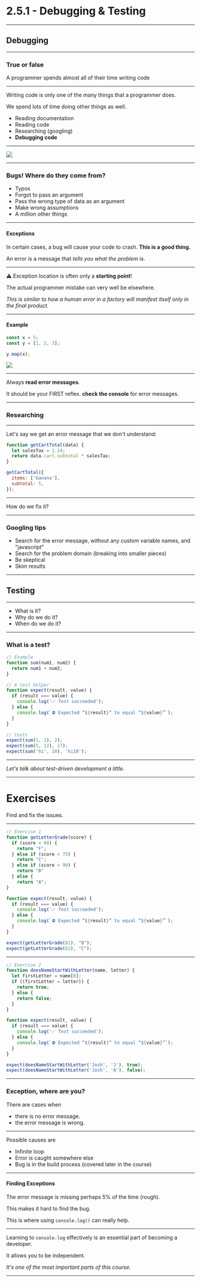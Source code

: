 # 2.5.1 - Debugging & Testing

---

## Debugging

---

### True or false

A programmer spends almost all of their time writing code

---

Writing code is only one of the many things that a programmer does.

We spend lots of time doing other things as well.

- Reading documentation
- Reading code
- Researching (googling)
- **Debugging code**

---

<img src='./assets/bugs.jpg' />

---

### Bugs! Where do they come from?

- Typos
- Forgot to pass an argument
- Pass the wrong type of data as an argument
- Make wrong assumptions
- A million other things

---

#### Exceptions

In certain cases, a bug will cause your code to crash. **This is a good thing.**

An error is a message that _tells you what the problem is_.

---

⚠️ Exception location is often only a **starting point**!

The actual programmer mistake can very well be elsewhere.

_This is similar to how a human error in a factory will manifest itself only in the final product._

---

#### Example

```js
const x = 5;
const y = [1, 2, 3];

y.map(x);
```

<img src='./assets/exception1.png' />

---

Always **read error messages**.

It should be your FIRST reflex. **check the console** for error messages.

---

### Researching

---

Let's say we get an error message that we don't understand:

```js
function getCartTotal(data) {
  let salesTax = 1.14;
  return data.cart.subtotal * salesTax;
}

getCartTotal({
  items: ['banana'],
  subtotal: 5,
});
```

---

How do we fix it?

---

### Googling tips

- Search for the error message, without any custom variable names, and "javascript"
- Search for the problem domain (breaking into smaller pieces)
- Be skeptical
- Skim results

---

## Testing

---

- What is it?
- Why do we do it?
- When do we do it?

---

### What is a test?

```js
// Example
function sum(num1, num2) {
  return num1 + num2;
}

// A test helper
function expect(result, value) {
  if (result === value) {
    console.log('✅ Test succeeded');
  } else {
    console.log(`⛔️ Expected “${result}” to equal “${value}”`);
  }
}

// tests
expect(sum(1, 1), 2);
expect(sum(5, 12), 17);
expect(sum('hi', 10), 'hi10');
```

---

_Let's talk about test-driven development a little._

---

# Exercises

Find and fix the issues.

---

```js
// Exercise 1
function getLetterGrade(score) {
  if (score < 60) {
    return "F";
  } else if (score < 75) {
    return "C";
  } else if (score < 90) {
    return "B"
  } else {
    return "A";
}

function expect(result, value) {
  if (result === value) {
    console.log('✅ Test succeeded');
  } else {
    console.log(`⛔️ Expected “${result}” to equal “${value}”`);
  }
}

expect(getLetterGrade(81), "B");
expect(getLetterGrade(62), "C");
```

---

```js
// Exercise 2
function doesNameStartWithLetter(name, letter) {
  let firstLetter = name[0];
  if ((firstLetter = letter)) {
    return true;
  } else {
    return false;
  }
}

function expect(result, value) {
  if (result === value) {
    console.log('✅ Test succeeded');
  } else {
    console.log(`⛔️ Expected “${result}” to equal “${value}”`);
  }
}

expect(doesNameStartWithLetter('Josh', 'J'), true);
expect(doesNameStartWithLetter('Josh', 'A'), false);
```

---

### Exception, where are you?

There are cases when

- there is no error message.
- the error message is wrong.

---

Possible causes are

- Infinite loop
- Error is caught somewhere else
- Bug is in the build process (covered later in the course)

---

#### Finding Exceptions

The error message is missing perhaps 5% of the time (rough).

This makes it hard to find the bug.

This is where using `console.log()` can really help.

---

Learning to `console.log` effectively is an essential part of becoming a developer.

It allows you to be independent.

_It's one of the most important parts of this course._

---
